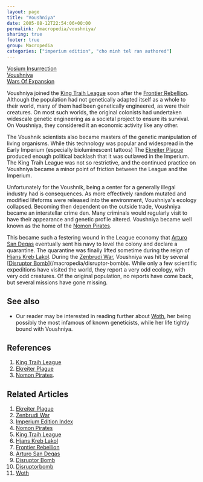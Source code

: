 ```yaml
---
layout: page
title: "Voushniya"
date: 2005-08-12T22:54:06+00:00
permalink: /macropedia/voushniya/
sharing: true
footer: true
group: Macropedia
categories: ["imperium edition", "cho minh tel ran authored"]
---
```


<div class='row'>
	<div class='col-md-4'><a href='/macropedia/vosium-insurrection'>Vosium Insurrection</a></div>
	<div class='col-md-4'><a href='/macropedia/voushniya'>Voushniya</a></div>
	<div class='col-md-4'><a href='/macropedia/wars-of-expansion'>Wars Of Expansion</a></div>
</div>


Voushniya joined the [King Traih League](/macropedia/king-traih-league) soon after the [Frontier Rebellion](/macropedia/frontier-rebellion). Although the population had not genetically adapted itself as a whole to their world, many of them had been genetically engineered, as were their creatures. On most such worlds, the original colonists had undertaken widescale genetic engineering as a societal project to ensure its survival. On Voushniya, they considered it an economic activity like any other.

The Voushnik scientists also became masters of the genetic manipulation of living organisms. While this technology was popular and widespread in the Early Imperium (especially bioluminescent tattoos) The [Ekreiter Plague](/macropedia/ekreiter-plague) produced enough political backlash that it was outlawed in the Imperium. The King Traih League was not so restrictive, and the continued practice on Voushniya became a minor point of friction between the League and the Imperium.

Unfortunately for the Voushnik, being a center for a generally illegal industry had is consequences. As more effectively random mutated and modified lifeforms were released into the environment, Voushniya's ecology collapsed. Becoming then dependent on the outside trade, Voushniya became an interstellar crime den. Many criminals would regularly visit to have their appearance and genetic profile altered. Voushniya became well known as the home of the [Nomon Pirates](/macropedia/nomon-pirates).

This became such a festering wound in the League economy that [Arturo San Degas](/macropedia/arturo-san-degas) eventually sent his navy to level the colony and declare a quarantine. The quarantine was finally lifted sometime during the reign of [Hjans Kreb Lakol](/macropedia/hjans-kreb-lakol). During the [Zenbrudi War](/macropedia/zenbrudi-war), Voushniya was hit by several [[Disruptor Bomb](/macropedia/disruptor-bomb)](/macropedia/disruptor-bomb)s. While only a few scientific expeditions have visited the world, they report a very odd ecology, with very odd creatures. Of the original population, no reports have come back, but several missions have gone missing.

## See also
* Our reader may be interested in reading further about [Woth](/macropedia/woth), her being possibly the most infamous of known geneticists, while her life tightly bound with Voushniya.

## References
1. [King Traih League](/macropedia/king-traih-league)
1. [Ekreiter Plague](/macropedia/ekreiter-plague)
1. [Nomon Pirates](/macropedia/nomon-pirates).

## Related Articles

1. [Ekreiter Plague](/macropedia/ekreiter-plague)
2. [Zenbrudi War](/macropedia/zenbrudi-war)
3. [Imperium Edition Index](/macropedia/imperium-edition-index)
4. [Nomon Pirates](/macropedia/nomon-pirates)
5. [King Traih League](/macropedia/king-traih-league)
6. [Hjans Kreb Lakol](/macropedia/hjans-kreb-lakol)
7. [Frontier Rebellion](/macropedia/frontier-rebellion)
8. [Arturo San Degas](/macropedia/arturo-san-degas)
9. [Disruptor Bomb](/macropedia/disruptor-bomb)
10. [Disruptorbomb](/macropedia/disruptor-bomb)
11. [Woth](/macropedia/woth)



 
